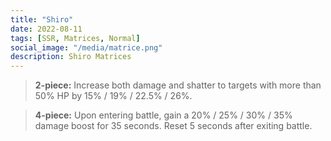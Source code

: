 ```yaml
---
title: "Shiro"
date: 2022-08-11
tags: [SSR, Matrices, Normal]
social_image: "/media/matrice.png"
description: Shiro Matrices
---
```


> **2-piece:** Increase both damage and shatter to targets with more than 50% HP by 15% / 19% / 22.5% / 26%.

> **4-piece:** Upon entering battle, gain a 20% / 25% / 30% / 35% damage boost for 35 seconds. Reset 5 seconds after exiting battle.
